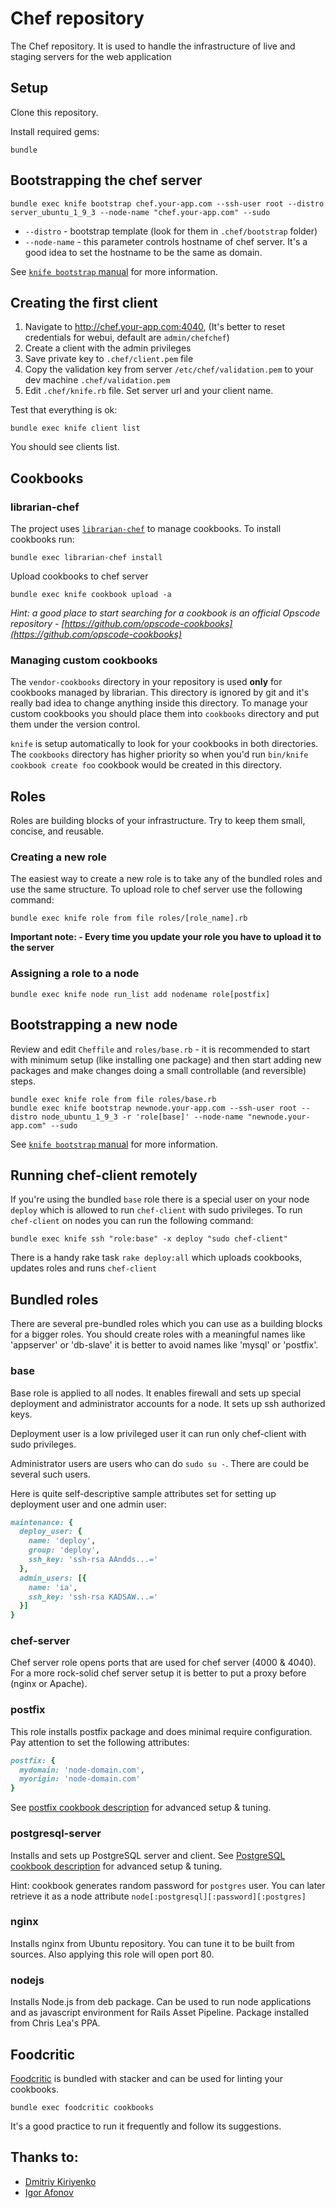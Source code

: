 # Chef repository

The Chef repository. It is used to handle the infrastructure of
live and staging servers for the web application

## Setup

Clone this repository.

Install required gems:

```console
bundle
```

## Bootstrapping the chef server

```console
bundle exec knife bootstrap chef.your-app.com --ssh-user root --distro server_ubuntu_1_9_3 --node-name "chef.your-app.com" --sudo
```

* `--distro` - bootstrap template (look for them in `.chef/bootstrap` folder)
* `--node-name` - this parameter controls hostname of chef server. It's a good idea to set the hostname to be the same as domain.

See [`knife bootstrap` manual](http://wiki.opscode.com/display/chef/Knife+Bootstrap)  for more information.

## Creating the first client

1. Navigate to http://chef.your-app.com:4040, (It's better to reset credentials for webui, default are `admin/chefchef`)
2. Create a client with the admin privileges
3. Save private key to `.chef/client.pem` file
4. Copy the validation key from server `/etc/chef/validation.pem` to your dev machine `.chef/validation.pem`
5. Edit `.chef/knife.rb` file. Set server url and your client name.

Test that everything is ok:

```console
bundle exec knife client list
```

You should see clients list.

## Cookbooks

### librarian-chef

The project uses [`librarian-chef`](https://github.com/applicationsonline/librarian) to manage cookbooks. To install cookbooks run:

```console
bundle exec librarian-chef install
```

Upload cookbooks to chef server

```console
bundle exec knife cookbook upload -a
```

*Hint: a good place to start searching for a cookbook is an official Opscode repository - [https://github.com/opscode-cookbooks](https://github.com/opscode-cookbooks)*

### Managing custom cookbooks

The `vendor-cookbooks` directory in your repository is used **only** for cookbooks managed by librarian. This directory is ignored by git and it's really bad idea to change anything inside this directory. To manage your custom cookbooks you should place them into `cookbooks` directory and put them under the version control.

`knife` is setup automatically to look for your cookbooks in both directories. The `cookbooks` directory has higher priority so when you'd run `bin/knife cookbook create foo` cookbook would be created in this directory.

## Roles

Roles are building blocks of your infrastructure. Try to keep them small, concise, and reusable.

### Creating a new role

The easiest way to create a new role is to take any of the bundled roles and use the same structure. To upload role to chef server use the following command:

```console
bundle exec knife role from file roles/[role_name].rb
```

**Important note: - Every time you update your role you have to upload it to the server**

### Assigning a role to a node

```console
bundle exec knife node run_list add nodename role[postfix]
```

## Bootstrapping a new node

Review and edit `Cheffile` and `roles/base.rb` - it is recommended to start with minimum setup (like installing one package) and then start adding new packages and make changes doing a small controllable (and reversible) steps.

```console
bundle exec knife role from file roles/base.rb
bundle exec knife bootstrap newnode.your-app.com --ssh-user root --distro node_ubuntu_1_9_3 -r 'role[base]' --node-name "newnode.your-app.com" --sudo
```

See [`knife bootstrap` manual](http://wiki.opscode.com/display/chef/Knife+Bootstrap) for more information.

## Running chef-client remotely

If you're using the bundled `base` role there is a special user on your node `deploy` which is allowed to run `chef-client` with sudo privileges. To run `chef-client` on nodes you can run the following command:

```console
bundle exec knife ssh "role:base" -x deploy "sudo chef-client"
```

There is a handy rake task `rake deploy:all` which uploads cookbooks, updates roles and runs `chef-client`

## Bundled roles

There are several pre-bundled roles which you can use as a building blocks for a bigger roles. You should create roles with a meaningful names like 'appserver' or 'db-slave' it is better to avoid names like 'mysql' or 'postfix'.

### base

Base role is applied to all nodes. It enables firewall and sets up special deployment and administrator accounts for a node. It sets up ssh authorized keys.

Deployment user is a low privileged user it can run only chef-client with sudo privileges.

Administrator users are users who can do `sudo su -`. There are could be several such users.

Here is quite self-descriptive sample attributes set for setting up deployment user and one admin user:

```ruby
maintenance: {
  deploy_user: {
    name: 'deploy',
    group: 'deploy',
    ssh_key: 'ssh-rsa AAndds...='
  },
  admin_users: [{
    name: 'ia',
    ssh_key: 'ssh-rsa KADSAW...='
  }]
}
```

### chef-server

Chef server role opens ports that are used for chef server (4000 & 4040). For a more rock-solid chef server setup it is better to put a proxy before (nginx or Apache).

### postfix

This role installs postfix package and does minimal require configuration. Pay attention to set the following attributes:

```ruby
postfix: {
  mydomain: 'node-domain.com',
  myorigin: 'node-domain.com'
}
```

See [postfix cookbook description](https://github.com/opscode-cookbooks/postfix) for advanced setup & tuning.

### postgresql-server

Installs and sets up PostgreSQL server and client. See [PostgreSQL cookbook description](https://github.com/opscode-cookbooks/postgresql) for advanced setup & tuning.

Hint: cookbook generates random password for `postgres` user. You can later retrieve it as a node attribute `node[:postgresql][:password][:postgres]`

### nginx

Installs nginx from Ubuntu repository. You can tune it to be built from sources. Also applying this role will open port 80.

### nodejs

Installs Node.js from deb package. Can be used to run node applications and as javascript environment for Rails Asset Pipeline. Package installed from Chris Lea's PPA.

## Foodcritic

[Foodcritic](http://acrmp.github.com/foodcritic/) is bundled with stacker and can be used for linting your cookbooks.

```console
bundle exec foodcritic cookbooks
```
It's a good practice to run it frequently and follow its suggestions.

## Thanks to:

* [Dmitriy Kiriyenko](https://github.com/dmitriy-kiriyenko)
* [Igor Afonov](https://iafonov.github.com)
